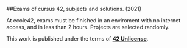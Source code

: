 ##Exams of cursus 42, subjects and solutions. (2021)

At ecole42, exams must be finished in an enviroment with no internet access, and in less than 2 hours. 
Projects are selected randomly.


This work is published under the terms of **[42 Unlicense](https://github.com/gcamerli/42unlicense)**.
